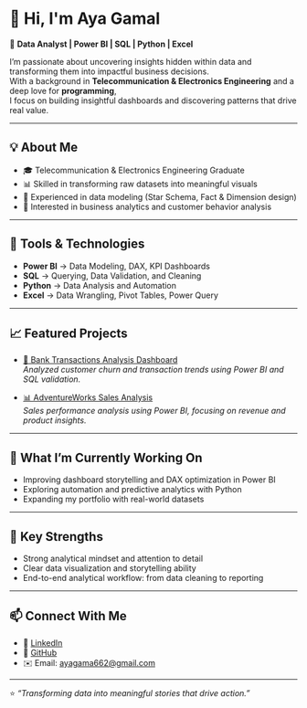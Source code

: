 
# 👋 Hi, I'm Aya Gamal

🎯 **Data Analyst | Power BI | SQL | Python | Excel**

I’m passionate about uncovering insights hidden within data and transforming them into impactful business decisions.  
With a background in **Telecommunication & Electronics Engineering** and a deep love for **programming**,  
I focus on building insightful dashboards and discovering patterns that drive real value.

---

## 💡 About Me
- 🎓 Telecommunication & Electronics Engineering Graduate  
- 📊 Skilled in transforming raw datasets into meaningful visuals  
- 🧩 Experienced in data modeling (Star Schema, Fact & Dimension design)  
- 🧠 Interested in business analytics and customer behavior analysis  

---

## 🧰 Tools & Technologies
- **Power BI** → Data Modeling, DAX, KPI Dashboards  
- **SQL** → Querying, Data Validation, and Cleaning  
- **Python** → Data Analysis and Automation  
- **Excel** → Data Wrangling, Pivot Tables, Power Query  

---

## 📈 Featured Projects
- [🏦 Bank Transactions Analysis Dashboard](https://github.com/ayasenara112/Banking-Customer-Churn-Analysis)  
  *Analyzed customer churn and transaction trends using Power BI and SQL validation.*

- [📊 AdventureWorks Sales Analysis](https://github.com/ayasenara112/AdventureWorks_Sales_Analysis)  
  *Sales performance analysis using Power BI, focusing on revenue and product insights.*

---

## 🚀 What I’m Currently Working On
- Improving dashboard storytelling and DAX optimization in Power BI  
- Exploring automation and predictive analytics with Python  
- Expanding my portfolio with real-world datasets  

---

## 🧩 Key Strengths
- Strong analytical mindset and attention to detail  
- Clear data visualization and storytelling ability  
- End-to-end analytical workflow: from data cleaning to reporting  

---

## 📫 Connect With Me
- 💼 [LinkedIn](https://www.linkedin.com/in/aya-gamal-senara)  
- 🧠 [GitHub](https://github.com/ayasenara112)  
- ✉️ Email: ayagama662@gmail.com

---

⭐ *“Transforming data into meaningful stories that drive action.”*  

